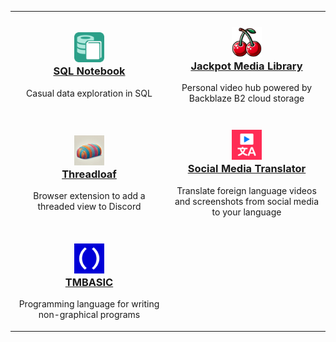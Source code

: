 <table width="100%">
<tr>
<td width="50%"><h3 align="center"><a href="https://github.com/electroly/sqlnotebook"><img src="icons/sqlnotebook.png" width="48" height="48"><br>SQL Notebook</a></h3><p align="center">Casual data exploration in SQL
<td width="50%"><h3 align="center"><a href="https://github.com/brianluft/jackpot"><img src="icons/jackpot.png" width="48" height="48"><br>Jackpot Media Library</a></h3><p align="center">Personal video hub powered by Backblaze B2 cloud storage
<tr>
<td width="50%"><h3 align="center"><a href="https://github.com/brianluft/threadloaf"><img src="icons/threadloaf.png" width="48" height="48"><br>Threadloaf</a></h3><p align="center">Browser extension to add a threaded view to Discord
<td width="50%"><h3 align="center"><a href="https://github.com/brianluft/social-media-translator"><img src="icons/social-media-translator.png" width="48" height="48"><br>Social Media Translator</a></h3><p align="center">Translate foreign language videos and screenshots from social media to your language
<tr>
<td width="50%"><h3 align="center"><a href="https://github.com/tmbasic-lang/tmbasic"><img src="icons/tmbasic.png" width="48" height="48"><br>TMBASIC</a></h3><p align="center">Programming language for writing non-graphical programs
<td width="50%">&nbsp;
</table>
